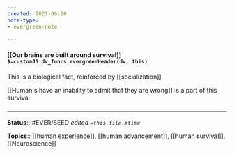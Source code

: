 ```yaml
---
created: 2021-06-20
note-type: 
- evergreen-note

---
```


#### [[Our brains are built around survival]] `$=customJS.dv_funcs.evergreenHeader(dv, this)`

This is a biological fact, reinforced by [[socialization]]

[[Human's have an inability to admit that they are wrong]] is a part of this survival


### <hr class="footnote"/>

**Status**:: #EVER/SEED
*edited `=this.file.mtime`*

**Topics**:: [[human experience]], [[human advancement]], [[human survival]], [[Neuroscience]] 

